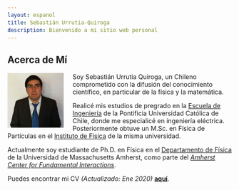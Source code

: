 ```yaml
---
layout: espanol
title: Sebastián Urrutia-Quiroga
description: Bienvenido a mi sitio web personal
---
```


## Acerca de Mí

<img src="my_picture.jpg" alt="" height="25%" width="25%" style="float: left; margin-right: 20px; margin-bottom: 10px;" >

Soy Sebastián Urrutia Quiroga, un Chileno comprometido con la difusión del conocimiento científico, en particular de la física y la matemática.

Realicé mis estudios de pregrado en la [Escuela de Ingeniería](https://www.ing.uc.cl/) de la Pontificia Universidad Católica de Chile, donde me especialicé en ingeniería eléctrica. Posteriormente obtuve un M.Sc. en Física de Partículas en el [Instituto de Física](http://fisica.uc.cl/) de la misma universidad.

Actualmente soy estudiante de Ph.D. en Física en el [Departamento de Física](http://www.physics.umass.edu/) de la Universidad de Massachusetts Amherst, como parte del [_Amherst Center for Fundamental Interactions_](https://www.physics.umass.edu/acfi/).

Puedes encontrar mi CV _(Actualizado: Ene 2020)_ [**aquí**](CV.pdf).
